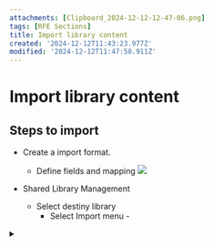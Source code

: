 ```yaml
---
attachments: [Clipboard_2024-12-12-12-47-06.png]
tags: [RFE Sections]
title: Import library content
created: '2024-12-12T11:43:23.977Z'
modified: '2024-12-12T11:47:58.911Z'
---
```


# Import library content

## Steps to import

- Create a import format.
  - Define fields and mapping
  ![](@attachment/Clipboard_2024-12-12-12-47-06.png)

- Shared Library Management
  - Select destiny library 
    - Select Import menu - 
<details>
  <summary></summary>
</details>
